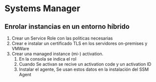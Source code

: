 # Systems Manager

## Enrolar instancias en un entorno híbrido

1. Crear un Service Role con las politicas necesarias
2. Crear e instalar un certificado TLS en los servidores on-premises y VMWare
3. Crear una managed instance (mi-) activation.
    1. En la consola se indica el rol 
    1. Cuando Se activan se recive un activation code y un activation ID
    2. Instalar el agente, Se usan estos datos en la instalación del SSM Agent
